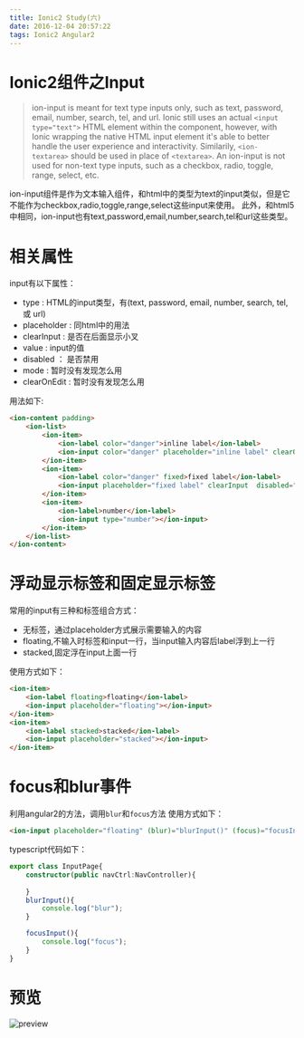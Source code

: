 ```yaml
---
title: Ionic2 Study(六)
date: 2016-12-04 20:57:22
tags: Ionic2 Angular2
---
```

# Ionic2组件之Input
> ion-input is meant for text type inputs only, such as text, password, email, number, search, tel, and url. Ionic still uses an actual `<input type="text">` HTML element within the component, however, with Ionic wrapping the native HTML input element it's able to better handle the user experience and interactivity.
Similarily, `<ion-textarea>` should be used in place of `<textarea>`.
An ion-input is not used for non-text type inputs, such as a checkbox, radio, toggle, range, select, etc.

ion-input组件是作为文本输入组件，和html中的类型为text的input类似，但是它不能作为checkbox,radio,toggle,range,select这些input来使用。
此外，和html5中相同，ion-input也有text,password,email,number,search,tel和url这些类型。

# 相关属性
input有以下属性：
- type : HTML的input类型，有(text, password, email, number, search, tel, 或 url)
- placeholder : 同html中的用法
- clearInput : 是否在后面显示小叉
- value : input的值
- disabled ： 是否禁用
- mode : 暂时没有发现怎么用
- clearOnEdit : 暂时没有发现怎么用

用法如下:
``` html
<ion-content padding>
	<ion-list>
		<ion-item>
			<ion-label color="danger">inline label</ion-label>
			<ion-input color="danger" placeholder="inline label" clearOnEdit="true"></ion-input>
		</ion-item>
		<ion-item>
			<ion-label color="danger" fixed>fixed label</ion-label>
			<ion-input placeholder="fixed label" clearInput  disabled="true" ></ion-input>
		</ion-item>
		<ion-item>
			<ion-label>number</ion-label>
			<ion-input type="number"></ion-input>
		</ion-item>
	</ion-list>
</ion-content>
```

# 浮动显示标签和固定显示标签
常用的input有三种和标签组合方式：
- 无标签，通过placeholder方式展示需要输入的内容
- floating,不输入时标签和input一行，当input输入内容后label浮到上一行
- stacked,固定浮在input上面一行

使用方式如下：
``` html
<ion-item>
	<ion-label floating>floating</ion-label>
	<ion-input placeholder="floating"></ion-input>
</ion-item>
<ion-item>
	<ion-label stacked>stacked</ion-label>
	<ion-input placeholder="stacked"></ion-input>
</ion-item>
```

# focus和blur事件
利用angular2的方法，调用`blur`和`focus`方法
使用方式如下：
``` html 
<ion-input placeholder="floating" (blur)="blurInput()" (focus)="focusInput()"></ion-input>
```
typescript代码如下：
``` typescript
export class InputPage{
	constructor(public navCtrl:NavController){
		
	}
	blurInput(){
		console.log("blur");
	}

	focusInput(){
		console.log("focus");
	}
}
```

# 预览 
![preview](ionic.png)